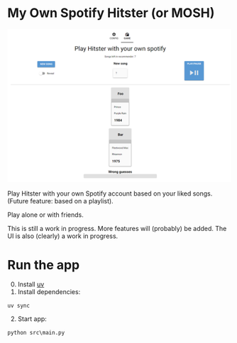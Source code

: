 # My Own Spotify Hitster (or MOSH)
![Interface](example_interface.png)

Play Hitster with your own Spotify account based on your liked songs. (Future feature: based on a playlist).

Play alone or with friends.

This is still a work in progress. More features will (probably) be added.
The UI is also (clearly) a work in progress.

# Run the app
0. Install [uv](https://docs.astral.sh/uv/getting-started/installation/)
1. Install dependencies:
```shell
uv sync
```

2. Start app:
```shell
python src\main.py
```
